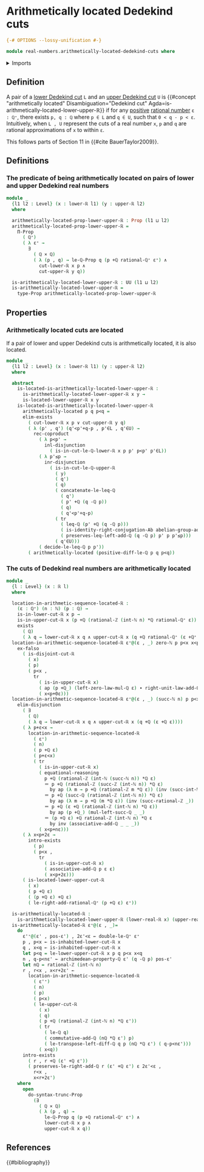 # Arithmetically located Dedekind cuts

```agda
{-# OPTIONS --lossy-unification #-}

module real-numbers.arithmetically-located-dedekind-cuts where
```

<details><summary>Imports</summary>

```agda
open import elementary-number-theory.addition-rational-numbers
open import elementary-number-theory.additive-group-of-rational-numbers
open import elementary-number-theory.archimedean-property-rational-numbers
open import elementary-number-theory.difference-rational-numbers
open import elementary-number-theory.inequality-rational-numbers
open import elementary-number-theory.integers
open import elementary-number-theory.multiplication-rational-numbers
open import elementary-number-theory.natural-numbers
open import elementary-number-theory.positive-rational-numbers
open import elementary-number-theory.rational-numbers
open import elementary-number-theory.strict-inequality-rational-numbers
open import elementary-number-theory.natural-numbers
open import elementary-number-theory.integers
open import elementary-number-theory.multiplication-rational-numbers
open import elementary-number-theory.archimedean-property-rational-numbers

open import foundation.action-on-identifications-functions
open import foundation.binary-transport
open import foundation.action-on-identifications-functions
open import foundation.cartesian-product-types
open import foundation.propositions
open import foundation.conjunction
open import foundation.coproduct-types
open import foundation.dependent-pair-types
open import foundation.disjunction
open import foundation.empty-types
open import foundation.existential-quantification
open import foundation.identity-types
open import foundation.logical-equivalences
open import foundation.propositional-truncations
open import foundation.propositions
open import foundation.subtypes
open import foundation.propositional-truncations
open import foundation.transport-along-identifications
open import foundation.universe-levels

open import group-theory.abelian-groups

open import real-numbers.dedekind-real-numbers
open import real-numbers.lower-dedekind-real-numbers
open import real-numbers.upper-dedekind-real-numbers
```

</details>

## Definition

A pair of a [lower Dedekind cut](real-numbers.lower-dedekind-real-numbers.md)
`L` and an [upper Dedekind cut](real-numbers.upper-dedekind-real-numbers.md) `U`
is
{{#concept "arithmetically located" Disambiguation="Dedekind cut" Agda=is-arithmetically-located-lower-upper-ℝ}}
if for any [positive](elementary-number-theory.positive-rational-numbers.md)
[rational number](elementary-number-theory.rational-numbers.md) `ε : ℚ⁺`, there
exists `p, q : ℚ` where `p ∈ L` and `q ∈ U`, such that `0 < q - p < ε`.
Intuitively, when `L , U` represent the cuts of a real number `x`, `p` and `q`
are rational approximations of `x` to within `ε`.

This follows parts of Section 11 in {{#cite BauerTaylor2009}}.

## Definitions

### The predicate of being arithmetically located on pairs of lower and upper Dedekind real numbers

```agda
module _
  {l1 l2 : Level} (x : lower-ℝ l1) (y : upper-ℝ l2)
  where

  arithmetically-located-prop-lower-upper-ℝ : Prop (l1 ⊔ l2)
  arithmetically-located-prop-lower-upper-ℝ =
    Π-Prop
      ( ℚ⁺)
      ( λ ε⁺ →
        ∃
          ( ℚ × ℚ)
          ( λ (p , q) → le-ℚ-Prop q (p +ℚ rational-ℚ⁺ ε⁺) ∧
            cut-lower-ℝ x p ∧
            cut-upper-ℝ y q))

  is-arithmetically-located-lower-upper-ℝ : UU (l1 ⊔ l2)
  is-arithmetically-located-lower-upper-ℝ =
    type-Prop arithmetically-located-prop-lower-upper-ℝ
```

## Properties

### Arithmetically located cuts are located

If a pair of lower and upper Dedekind cuts is arithmetically located, it is also
located.

```agda
module _
  {l1 l2 : Level} (x : lower-ℝ l1) (y : upper-ℝ l2)
  where

  abstract
    is-located-is-arithmetically-located-lower-upper-ℝ :
      is-arithmetically-located-lower-upper-ℝ x y →
      is-located-lower-upper-ℝ x y
    is-located-is-arithmetically-located-lower-upper-ℝ
      arithmetically-located p q p<q =
      elim-exists
        ( cut-lower-ℝ x p ∨ cut-upper-ℝ y q)
        ( λ (p' , q') (q'<p'+q-p , p'∈L , q'∈U) →
          rec-coproduct
            ( λ p<p' →
              inl-disjunction
                ( is-in-cut-le-ℚ-lower-ℝ x p p' p<p' p'∈L))
            ( λ p'≤p →
              inr-disjunction
                ( is-in-cut-le-ℚ-upper-ℝ
                  ( y)
                  ( q')
                  ( q)
                  ( concatenate-le-leq-ℚ
                    ( q')
                    ( p' +ℚ (q -ℚ p))
                    ( q)
                    ( q'<p'+q-p)
                  ( tr
                    ( leq-ℚ (p' +ℚ (q -ℚ p)))
                    ( is-identity-right-conjugation-Ab abelian-group-add-ℚ p q)
                    ( preserves-leq-left-add-ℚ (q -ℚ p) p' p p'≤p)))
                  ( q'∈U)))
            ( decide-le-leq-ℚ p p'))
        ( arithmetically-located (positive-diff-le-ℚ p q p<q))
```

### The cuts of Dedekind real numbers are arithmetically located

```agda
module _
  {l : Level} (x : ℝ l)
  where

  location-in-arithmetic-sequence-located-ℝ :
    (ε : ℚ⁺) (n : ℕ) (p : ℚ) →
    is-in-lower-cut-ℝ x p →
    is-in-upper-cut-ℝ x (p +ℚ (rational-ℤ (int-ℕ n) *ℚ rational-ℚ⁺ ε)) →
    exists
      ( ℚ)
      ( λ q → lower-cut-ℝ x q ∧ upper-cut-ℝ x (q +ℚ rational-ℚ⁺ (ε +ℚ⁺ ε)))
  location-in-arithmetic-sequence-located-ℝ ε⁺@(ε , _) zero-ℕ p p<x x<p+0ε =
    ex-falso
      ( is-disjoint-cut-ℝ
        ( x)
        ( p)
        ( p<x ,
          tr
            ( is-in-upper-cut-ℝ x)
            ( ap (p +ℚ_) (left-zero-law-mul-ℚ ε) ∙ right-unit-law-add-ℚ p)
            ( x<p+0ε)))
  location-in-arithmetic-sequence-located-ℝ ε⁺@(ε , _) (succ-ℕ n) p p<x x<p+nε =
    elim-disjunction
      ( ∃
        ( ℚ)
        ( λ q → lower-cut-ℝ x q ∧ upper-cut-ℝ x (q +ℚ (ε +ℚ ε))))
      ( λ p+ε<x →
        location-in-arithmetic-sequence-located-ℝ
          ( ε⁺)
          ( n)
          ( p +ℚ ε)
          ( p+ε<x)
          ( tr
            ( is-in-upper-cut-ℝ x)
            ( equational-reasoning
              p +ℚ (rational-ℤ (int-ℕ (succ-ℕ n)) *ℚ ε)
              ＝ p +ℚ (rational-ℤ (succ-ℤ (int-ℕ n)) *ℚ ε)
                by ap (λ m → p +ℚ (rational-ℤ m *ℚ ε)) (inv (succ-int-ℕ n))
              ＝ p +ℚ (succ-ℚ (rational-ℤ (int-ℕ n)) *ℚ ε)
                by ap (λ m → p +ℚ (m *ℚ ε)) (inv (succ-rational-ℤ _))
              ＝ p +ℚ (ε +ℚ (rational-ℤ (int-ℕ n) *ℚ ε))
                by ap (p +ℚ_) (mul-left-succ-ℚ _ _)
              ＝ (p +ℚ ε) +ℚ rational-ℤ (int-ℕ n) *ℚ ε
                by inv (associative-add-ℚ _ _ _))
            ( x<p+nε)))
      ( λ x<p+2ε →
        intro-exists
          ( p)
          ( p<x ,
            tr
              ( is-in-upper-cut-ℝ x)
              ( associative-add-ℚ p ε ε)
              ( x<p+2ε)))
      ( is-located-lower-upper-cut-ℝ
        ( x)
        ( p +ℚ ε)
        ( (p +ℚ ε) +ℚ ε)
        ( le-right-add-rational-ℚ⁺ (p +ℚ ε) ε⁺))

  is-arithmetically-located-ℝ :
    is-arithmetically-located-lower-upper-ℝ (lower-real-ℝ x) (upper-real-ℝ x)
  is-arithmetically-located-ℝ ε⁺@(ε , _)=
    do
      ε'⁺@(ε' , pos-ε') , 2ε'<ε ← double-le-ℚ⁺ ε⁺
      p , p<x ← is-inhabited-lower-cut-ℝ x
      q , x<q ← is-inhabited-upper-cut-ℝ x
      let p<q = le-lower-upper-cut-ℝ x p q p<x x<q
      n , q-p<nε' ← archimedean-property-ℚ ε' (q -ℚ p) pos-ε'
      let nℚ = rational-ℤ (int-ℕ n)
      r , r<x , x<r+2ε' ←
        location-in-arithmetic-sequence-located-ℝ
          ( ε'⁺)
          ( n)
          ( p)
          ( p<x)
          ( le-upper-cut-ℝ
            ( x)
            ( q)
            ( p +ℚ (rational-ℤ (int-ℕ n) *ℚ ε'))
            ( tr
              ( le-ℚ q)
              ( commutative-add-ℚ (nℚ *ℚ ε') p)
              ( le-transpose-left-diff-ℚ q p (nℚ *ℚ ε') ( q-p<nε')))
            ( x<q))
      intro-exists
        ( r , r +ℚ (ε' +ℚ ε'))
        ( preserves-le-right-add-ℚ r (ε' +ℚ ε') ε 2ε'<ε ,
          r<x ,
          x<r+2ε')
    where
      open
        do-syntax-trunc-Prop
          (∃
            ( ℚ × ℚ)
            ( λ (p , q) →
              le-ℚ-Prop q (p +ℚ rational-ℚ⁺ ε⁺) ∧
              lower-cut-ℝ x p ∧
              upper-cut-ℝ x q))
```

## References

{{#bibliography}}
